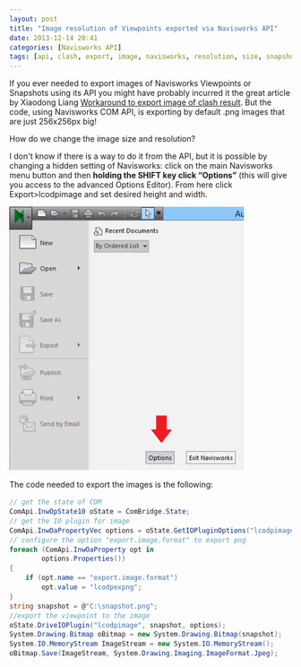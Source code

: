```yaml
---
layout: post
title: "Image resolution of Viewpoints exported via Navisworks API"
date: 2013-12-14 20:41
categories: [Navisworks API]
tags: [api, clash, export, image, navisworks, resolution, size, snapshot, viewpoint]
---
```

If you ever needed to export images of Navisworks Viewpoints or Snapshots using its API you might have probably incurred it the great article by Xiaodong Liang [Workaround to export image of clash result](http://adndevblog.typepad.com/aec/2012/09/workaround-to-export-image-of-clash-result.html). But the code, using Navisworks COM API, is exporting by default .png images that are just 256x256px big!

How do we change the image size and resolution?

I don't know if there is a way to do it from the API, but it is possible by changing a hidden setting of Navisworks: click on the main Navisworks menu button and then **holding the SHIFT key click “Options”** (this will give you access to the advanced Options Editor). From here click Export>lcodpimage and set desired height and width.

![Untitled](/assets/2013/12/Untitled-419x470.png)

The code needed to export the images is the following:

```csharp
// get the state of COM
ComApi.InwOpState10 oState = ComBridge.State;
// get the IO plugin for image
ComApi.InwOaPropertyVec options = oState.GetIOPluginOptions("lcodpimage");
// configure the option "export.image.format" to export png
foreach (ComApi.InwOaProperty opt in
		options.Properties())
{
	if (opt.name == "export.image.format")
		opt.value = "lcodpexpng";
}
string snapshot = @"C:\snapshot.png";
//export the viewpoint to the image
oState.DriveIOPlugin("lcodpimage", snapshot, options);
System.Drawing.Bitmap oBitmap = new System.Drawing.Bitmap(snapshot);
System.IO.MemoryStream ImageStream = new System.IO.MemoryStream();
oBitmap.Save(ImageStream, System.Drawing.Imaging.ImageFormat.Jpeg);
```